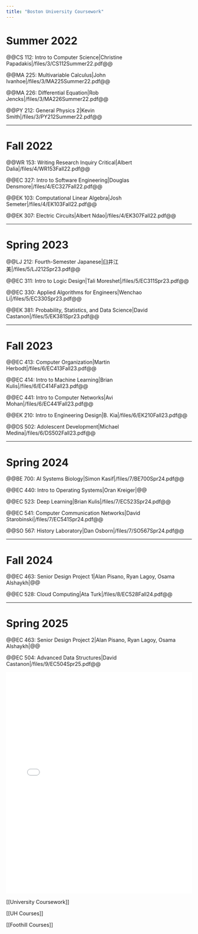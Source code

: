 ```yaml
---
title: "Boston University Coursework"
---
```


# Summer 2022

@@CS 112: Intro to Computer Science|Christine Papadakis|/files/3/CS112Summer22.pdf@@

@@MA 225: Multivariable Calculus|John Ivanhoe|/files/3/MA225Summer22.pdf@@

@@MA 226: Differential Equation|Rob Jencks|/files/3/MA226Summer22.pdf@@

@@PY 212: General Physics 2|Kevin Smith|/files/3/PY212Summer22.pdf@@

---

# Fall 2022

@@WR 153: Writing Research Inquiry Critical|Albert Dalia|/files/4/WR153Fall22.pdf@@

@@EC 327: Intro to Software Engineering|Douglas Densmore|/files/4/EC327Fall22.pdf@@

@@EK 103: Computational Linear Algebra|Josh Semeter|/files/4/EK103Fall22.pdf@@

@@EK 307: Electric Circuits|Albert Ndao|/files/4/EK307Fall22.pdf@@

---

# Spring 2023

@@LJ 212: Fourth-Semester Japanese|臼井江美|/files/5/LJ212Spr23.pdf@@

@@EC 311: Intro to Logic Design|Tali Moreshet|/files/5/EC311Spr23.pdf@@

@@EC 330: Applied Algorithms for Engineers|Wenchao Li|/files/5/EC330Spr23.pdf@@

@@EK 381: Probability, Statistics, and Data Science|David Castanon|/files/5/EK381Spr23.pdf@@

---

# Fall 2023

@@EC 413: Computer Organization|Martin Herbodt|/files/6/EC413Fall23.pdf@@

@@EC 414: Intro to Machine Learning|Brian Kulis|/files/6/EC414Fall23.pdf@@

@@EC 441: Intro to Computer Networks|Avi Mohan|/files/6/EC441Fall23.pdf@@

@@EK 210: Intro to Engineering Design|B. Kia|/files/6/EK210Fall23.pdf@@

@@DS 502: Adolescent Development|Michael Medina|/files/6/DS502Fall23.pdf@@

---

# Spring 2024

@@BE 700: AI Systems Biology|Simon Kasif|/files/7/BE700Spr24.pdf@@

@@EC 440: Intro to Operating Systems|Oran Kreiger|@@

@@EC 523: Deep Learning|Brian Kulis|/files/7/EC523Spr24.pdf@@

@@EC 541: Computer Communication Networks|David Starobinski|/files/7/EC541Spr24.pdf@@

@@SO 567: History Laboratory|Dan Osborn|/files/7/SO567Spr24.pdf@@

---

# Fall 2024

@@EC 463: Senior Design Project 1|Alan Pisano, Ryan Lagoy, Osama Alshaykh|@@

@@EC 528: Cloud Computing|Ata Turk|/files/8/EC528Fall24.pdf@@

---

# Spring 2025

@@EC 463: Senior Design Project 2|Alan Pisano, Ryan Lagoy, Osama Alshaykh|@@

@@EC 504: Advanced Data Structures|David Castanon|/files/9/EC504Spr25.pdf@@


<embed src="/files/Transcript.pdf" type="application/pdf" width="100%" height="600px" />

[[University Coursework]] 

[[UH Courses]]

[[Foothill Courses]]